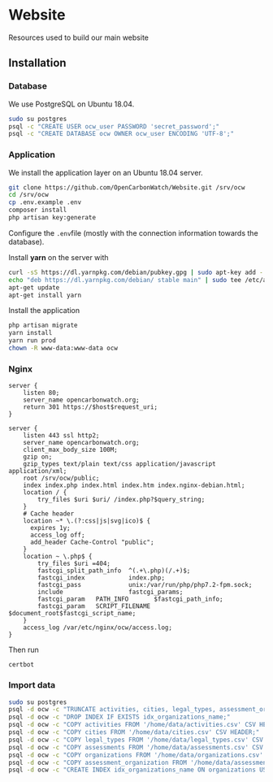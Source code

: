 # Website
Resources used to build our main website

## Installation

### Database

We use PostgreSQL on Ubuntu 18.04.

```bash
sudo su postgres
psql -c "CREATE USER ocw_user PASSWORD 'secret_password';"
psql -c "CREATE DATABASE ocw OWNER ocw_user ENCODING 'UTF-8';"
```

### Application

We install the application layer on an Ubuntu 18.04 server.

```bash
git clone https://github.com/OpenCarbonWatch/Website.git /srv/ocw
cd /srv/ocw
cp .env.example .env
composer install
php artisan key:generate
```

Configure the `.env`file (mostly with the connection information towards the database).

Install **yarn** on the server with

```bash
curl -sS https://dl.yarnpkg.com/debian/pubkey.gpg | sudo apt-key add -
echo "deb https://dl.yarnpkg.com/debian/ stable main" | sudo tee /etc/apt/sources.list.d/yarn.list
apt-get update
apt-get install yarn
```

Install the application

```bash
php artisan migrate
yarn install
yarn run prod
chown -R www-data:www-data ocw
```

### Nginx

```
server {
    listen 80;
    server_name opencarbonwatch.org;
    return 301 https://$host$request_uri;
}

server {
    listen 443 ssl http2;
    server_name opencarbonwatch.org;
    client_max_body_size 100M;
    gzip on;
    gzip_types text/plain text/css application/javascript application/xml;
    root /srv/ocw/public;
    index index.php index.html index.htm index.nginx-debian.html;
    location / {
        try_files $uri $uri/ /index.php?$query_string;
    }
    # Cache header
    location ~* \.(?:css|js|svg|ico)$ {
      expires 1y;
      access_log off;
      add_header Cache-Control "public";
    }
    location ~ \.php$ {
        try_files $uri =404;
        fastcgi_split_path_info  ^(.+\.php)(/.+)$;
        fastcgi_index            index.php;
        fastcgi_pass             unix:/var/run/php/php7.2-fpm.sock;
        include                  fastcgi_params;
        fastcgi_param   PATH_INFO       $fastcgi_path_info;
        fastcgi_param   SCRIPT_FILENAME $document_root$fastcgi_script_name;
    }
    access_log /var/etc/nginx/ocw/access.log;
}
```

Then run

```
certbot
```

### Import data

```bash
sudo su postgres
psql -d ocw -c "TRUNCATE activities, cities, legal_types, assessment_organization, assessments, organizations;"
psql -d ocw -c "DROP INDEX IF EXISTS idx_organizations_name;"
psql -d ocw -c "COPY activities FROM '/home/data/activities.csv' CSV HEADER;"
psql -d ocw -c "COPY cities FROM '/home/data/cities.csv' CSV HEADER;"
psql -d ocw -c "COPY legal_types FROM '/home/data/legal_types.csv' CSV HEADER;"
psql -d ocw -c "COPY assessments FROM '/home/data/assessments.csv' CSV HEADER;"
psql -d ocw -c "COPY organizations FROM '/home/data/organizations.csv' CSV HEADER;"
psql -d ocw -c "COPY assessment_organization FROM '/home/data/assessment_organization.csv' CSV HEADER;"
psql -d ocw -c "CREATE INDEX idx_organizations_name ON organizations USING gin (name gin_trgm_ops);"
```

